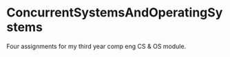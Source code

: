 # ConcurrentSystemsAndOperatingSystems
 Four assignments for my third year comp eng CS & OS module.
